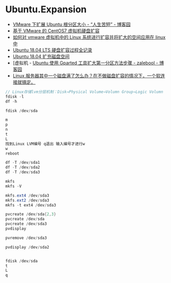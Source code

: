 # Ubuntu.Expansion

- [VMware 下扩展 Ubuntu 根分区大小 - “人生苦短” - 博客园](https://www.cnblogs.com/hester/p/11439353.html)
- [基于 VMware 的 CentOS7 虚拟机硬盘扩容](https://blog.csdn.net/hampton_chen/article/details/81370170)
- [如何对 vmware 虚拟机中的 Linux 系统进行扩容并将扩大的空间应用在 linux 中](https://blog.csdn.net/weixin_42184538/article/details/88199198)
- [Ubuntu 18.04 LTS 硬盘扩容过程全记录](https://blog.csdn.net/balabalahay/article/details/88076556)
- [Ubuntu 18.04 扩充磁盘空间](https://blog.csdn.net/qq_36290650/article/details/83057832)
- [虚拟机 - [Ubuntu 使用 Gparted 工具扩大第一分区方法步骤 - zalebool - 博客园](https://www.cnblogs.com/zalebool/p/5814907.html)
- [Linux 服务器其中一个磁盘满了怎么办？在不做磁盘扩容的情况下，一个软连接就搞定。](https://www.cnblogs.com/jackruicao/p/10318866.html)

```c#
// Linux存储lvm分层机制：Disk→Physical Volume→Volumn Group→Logic Volumn
fdisk -l
df -h

fdisk /dev/sda

m
p
n
t
L
找到Linux LVM编号 q退出 输入编号才进行w
w
reboot

df -T /dev/sda1
df -T /dev/sda2
df -T /dev/sda3

mkfs
mkfs -V

mkfs.ext4 /dev/sda3
mkfs.ext2 /dev/sda3
mkfs -t ext4 /dev/sda3

pvcreate /dev/sda{2,3}
pvcreate /dev/sda
pvcreate /dev/sda3
pvdisplay

pvremove /dev/sda3

pvdisplay /dev/sda2


fdisk /dev/sda
t
L
q
```
